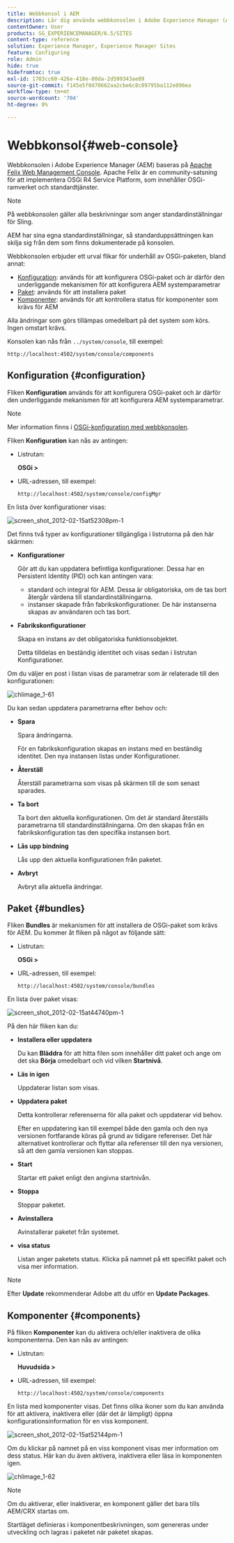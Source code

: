 ```yaml
---
title: Webbkonsol i AEM
description: Lär dig använda webbkonsolen i Adobe Experience Manager (AEM).
contentOwner: User
products: SG_EXPERIENCEMANAGER/6.5/SITES
content-type: reference
solution: Experience Manager, Experience Manager Sites
feature: Configuring
role: Admin
hide: true
hidefromtoc: true
exl-id: 1703cc60-426e-418e-80da-2d599343ae89
source-git-commit: f145e5f0d70662aa2cbe6c8c09795ba112e896ea
workflow-type: tm+mt
source-wordcount: '704'
ht-degree: 0%

---
```


# Webbkonsol{#web-console}

Webbkonsolen i Adobe Experience Manager (AEM) baseras på [Apache Felix Web Management Console](https://felix.apache.org/documentation/subprojects/apache-felix-web-console.html). Apache Felix är en community-satsning för att implementera OSGi R4 Service Platform, som innehåller OSGi-ramverket och standardtjänster.

>[!NOTE]
>
>På webbkonsolen gäller alla beskrivningar som anger standardinställningar för Sling.
>
>AEM har sina egna standardinställningar, så standarduppsättningen kan skilja sig från dem som finns dokumenterade på konsolen.

Webbkonsolen erbjuder ett urval flikar för underhåll av OSGi-paketen, bland annat:

* [Konfiguration](#configuration): används för att konfigurera OSGi-paket och är därför den underliggande mekanismen för att konfigurera AEM systemparametrar
* [Paket](#bundles): används för att installera paket
* [Komponenter](#components): används för att kontrollera status för komponenter som krävs för AEM

Alla ändringar som görs tillämpas omedelbart på det system som körs. Ingen omstart krävs.

Konsolen kan nås från `../system/console`, till exempel:

`http://localhost:4502/system/console/components`

## Konfiguration {#configuration}

Fliken **Konfiguration** används för att konfigurera OSGi-paket och är därför den underliggande mekanismen för att konfigurera AEM systemparametrar.

>[!NOTE]
>
>Mer information finns i [OSGi-konfiguration med webbkonsolen](/help/sites-deploying/configuring-osgi.md#osgi-configuration-with-the-web-console).

Fliken **Konfiguration** kan nås av antingen:

* Listrutan:

  **OSGi >**

* URL-adressen, till exempel:

  `http://localhost:4502/system/console/configMgr`

En lista över konfigurationer visas:

![screen_shot_2012-02-15at52308pm-1](assets/screen_shot_2012-02-15at52308pm-1.png)

Det finns två typer av konfigurationer tillgängliga i listrutorna på den här skärmen:

* **Konfigurationer**

  Gör att du kan uppdatera befintliga konfigurationer. Dessa har en Persistent Identity (PID) och kan antingen vara:

   * standard och integral för AEM. Dessa är obligatoriska, om de tas bort återgår värdena till standardinställningarna.
   * instanser skapade från fabrikskonfigurationer. De här instanserna skapas av användaren och tas bort.

* **Fabrikskonfigurationer**

  Skapa en instans av det obligatoriska funktionsobjektet.

  Detta tilldelas en beständig identitet och visas sedan i listrutan Konfigurationer.

Om du väljer en post i listan visas de parametrar som är relaterade till den konfigurationen:

![chlimage_1-61](assets/chlimage_1-61.png)

Du kan sedan uppdatera parametrarna efter behov och:

* **Spara**

  Spara ändringarna.

  För en fabrikskonfiguration skapas en instans med en beständig identitet. Den nya instansen listas under Konfigurationer.

* **Återställ**

  Återställ parametrarna som visas på skärmen till de som senast sparades.

* **Ta bort**

  Ta bort den aktuella konfigurationen. Om det är standard återställs parametrarna till standardinställningarna. Om den skapas från en fabrikskonfiguration tas den specifika instansen bort.

* **Lås upp bindning**

  Lås upp den aktuella konfigurationen från paketet.

* **Avbryt**

  Avbryt alla aktuella ändringar.

## Paket {#bundles}

Fliken **Bundles** är mekanismen för att installera de OSGi-paket som krävs för AEM. Du kommer åt fliken på något av följande sätt:

* Listrutan:

  **OSGi >**

* URL-adressen, till exempel:

  `http://localhost:4502/system/console/bundles`

En lista över paket visas:

![screen_shot_2012-02-15at44740pm-1](assets/screen_shot_2012-02-15at44740pm-1.png)

På den här fliken kan du:

* **Installera eller uppdatera**

  Du kan **Bläddra** för att hitta filen som innehåller ditt paket och ange om det ska **Börja** omedelbart och vid vilken **Startnivå**.

* **Läs in igen**

  Uppdaterar listan som visas.

* **Uppdatera paket**

  Detta kontrollerar referenserna för alla paket och uppdaterar vid behov.

  Efter en uppdatering kan till exempel både den gamla och den nya versionen fortfarande köras på grund av tidigare referenser. Det här alternativet kontrollerar och flyttar alla referenser till den nya versionen, så att den gamla versionen kan stoppas.

* **Start**

  Startar ett paket enligt den angivna startnivån.

* **Stoppa**

  Stoppar paketet.

* **Avinstallera**

  Avinstallerar paketet från systemet.

* **visa status**

  Listan anger paketets status. Klicka på namnet på ett specifikt paket och visa mer information.

>[!NOTE]
>
>Efter **Update** rekommenderar Adobe att du utför en **Update Packages**.

## Komponenter {#components}

På fliken **Komponenter** kan du aktivera och/eller inaktivera de olika komponenterna. Den kan nås av antingen:

* Listrutan:

  **Huvudsida >**

* URL-adressen, till exempel:

  `http://localhost:4502/system/console/components`

En lista med komponenter visas. Det finns olika ikoner som du kan använda för att aktivera, inaktivera eller (där det är lämpligt) öppna konfigurationsinformation för en viss komponent.

![screen_shot_2012-02-15at52144pm-1](assets/screen_shot_2012-02-15at52144pm-1.png)

Om du klickar på namnet på en viss komponent visas mer information om dess status. Här kan du även aktivera, inaktivera eller läsa in komponenten igen.

![chlimage_1-62](assets/chlimage_1-62.png)

>[!NOTE]
>
>Om du aktiverar, eller inaktiverar, en komponent gäller det bara tills AEM/CRX startas om.
>
>Startläget definieras i komponentbeskrivningen, som genereras under utveckling och lagras i paketet när paketet skapas.
